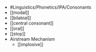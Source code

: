 - #Linguistics/Phonetics/IPA/Consonants
- [[modal]]
- [[bilabial]]
- [[central consonant]]
- [[oral]]
- [[stop]]
- Airstream Mechanism
	- [[implosive]]
